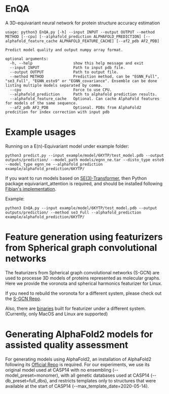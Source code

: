 # EnQA

A 3D-equivariant neural network for protein structure accuracy estimation


```
usage: python3 EnQA.py [-h] --input INPUT --output OUTPUT --method METHOD [--cpu] [--alphafold_prediction ALPHAFOLD_PREDICTION] [--alphafold_feature_cache ALPHAFOLD_FEATURE_CACHE] [--af2_pdb AF2_PDB]

Predict model quality and output numpy array format.

optional arguments:
  -h, --help                  show this help message and exit
  --input INPUT               Path to input pdb file.
  --output OUTPUT             Path to output file.
  --method METHOD             Prediction method, can be "EGNN_Full", "se3_Full", "EGNN_esto9" or "EGNN_covariance". Ensemble can be done listing multiple models separated by comma.
  --cpu                       Force to use CPU.
  --alphafold_prediction      Path to alphafold prediction results.               
  --alphafold_feature_cache   Optional. Can cache AlphaFold features for models of the same sequence.
  --af2_pdb AF2_PDB           Optional. PDBs from AlphaFold2 predcition for index correction with input pdb
```

# Example usages

Running on a E(n)-Equivariant model under example folder:

```
python3 predict.py --input example/model/6KYTP/test_model.pdb --output outputs/prediction/ --model_path models/egnn_ne.tar --disto_type esto9 --model_type egnn_ne --alphafold_prediction example/alphafold_prediction/6KYTP/
```

If you want to run models based on [SE(3)-Transformer](https://arxiv.org/abs/2006.10503), then Python package equivariant_attention is required, and should be installed following [Fibian's implementation](https://github.com/FabianFuchsML/se3-transformer-public).

Example:

```
python3 EnQA.py --input example/model/6KYTP/test_model.pdb --output outputs/prediction/ --method se3_Full --alphafold_prediction example/alphafold_prediction/6KYTP/  
```

# Feature generation using featurizers from Spherical graph convolutional networks 

The featurizers from Spherical graph convolutional networks (S-GCN) are used to processe 3D models of proteins represented as molecular graphs.
Here we provide the voronota and spherical harmonics featurizer for Linux.

If you need to rebuild the voronota for a different system, please check out the [S-GCN Repo](https://gitlab.inria.fr/GruLab/s-gcn/-/tree/master/#voronota).

Also, there are [binaries](https://gitlab.inria.fr/GruLab/s-gcn/-/tree/master/#spherical-harmonics-featurizer) built for featurizer under a different system. (Currently, only MacOS and Linux are supported)


# Generating AlphaFold2 models for assisted quality assessment

For generating models using AlphaFold2, an installation of AlphaFold2 following its [Official Repo](https://github.com/deepmind/alphafold) is required. For our experiments, we use its original model used at CASP14 with no ensembling (--model_preset=monomer), with all genetic databases used at CASP14 (--db_preset=full_dbs), and restricts templates only to structures that were available at the start of CASP14 (--max_template_date=2020-05-14).
